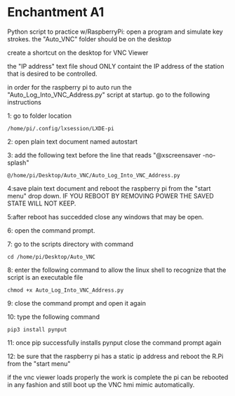 # Enchantment A1
Python script to practice w/RaspberryPi: open a program and simulate key strokes.
the "Auto_VNC" folder should be on the desktop

create a shortcut on the desktop for VNC Viewer

the "IP address" text file shoud ONLY containt the IP
address of the station that is desired to be controlled.

in order for the raspberry pi to auto run the
"Auto_Log_Into_VNC_Address.py" script at startup. go to the
following instructions

1: go to folder location

	/home/pi/.config/lxsession/LXDE-pi

2: open plain text document named
	autostart

3: add the following text before the line that reads "@xscreensaver -no-splash"

	@/home/pi/Desktop/Auto_VNC/Auto_Log_Into_VNC_Address.py

4:save plain text document and reboot the raspberry pi from the
"start menu" drop down. IF YOU REBOOT BY REMOVING POWER THE SAVED
STATE WILL NOT KEEP.

5:after reboot has succedded close any windows that may be open.

6: open the command prompt.

7: go to the scripts directory with command

	cd /home/pi/Desktop/Auto_VNC

8: enter the following command to allow the linux shell
to recognize that the script is an executable file

	chmod +x Auto_Log_Into_VNC_Address.py

9: close the command prompt and open it again

10: type the following command

	pip3 install pynput

11: once pip successfully installs pynput close the command prompt again

12: be sure that the raspberry pi has a static ip address
and reboot the R.Pi from the "start menu"

if the vnc viewer loads properly the work is complete
the pi can be rebooted in any fashion and still boot
up the VNC hmi mimic automatically.
